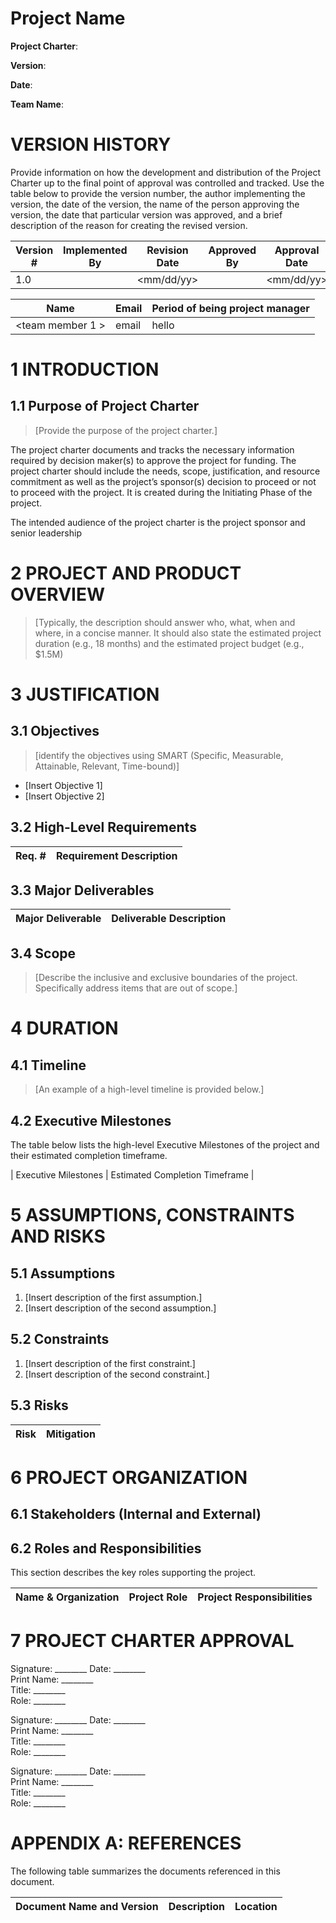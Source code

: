 # Project Name

**Project Charter**: 

**Version**: 

**Date**: 

**Team Name**: 

# VERSION HISTORY

Provide information on how the development and distribution of the Project Charter up to the final point of approval was controlled and tracked. Use the table below to provide the version number, the author implementing the version, the date of the version, the name of the person approving the version, the date that particular version was approved, and a brief description of the reason for creating the revised version.

| Version # | Implemented By | Revision Date | Approved By | Approval Date | Reason |
|-----------|----------------|---------------|-------------|---------------|--------|
| 1.0       | <Author name>  | <mm/dd/yy>    | <name>      | <mm/dd/yy>    | <reason> |

| Name | Email | Period of being project manager |
| ---- | ----- | ------------------------------- |
| <team member 1 > | email | hello |

# 1 INTRODUCTION

## 1.1 Purpose of Project Charter

> [Provide the purpose of the project charter.]

The <Project Name> project charter documents and tracks the necessary information required by decision maker(s) to approve the project for funding. The project charter should include the needs, scope, justification, and resource commitment as well as the project’s sponsor(s) decision to proceed or not to proceed with the project. It is created during the Initiating Phase of the project.

The intended audience of the <Project Name> project charter is the project sponsor and senior leadership

# 2 PROJECT AND PRODUCT OVERVIEW

> [Typically, the description should answer who, what, when and where, in a concise manner. It should also state the estimated project duration (e.g., 18 months) and the estimated project budget (e.g., $1.5M)

# 3 JUSTIFICATION

## 3.1 Objectives

> [identify the objectives using SMART (Specific, Measurable, Attainable, Relevant, Time-bound)]

- [Insert Objective 1]
- [Insert Objective 2]

## 3.2 High-Level Requirements

| Req. # | Requirement Description |
| ------ | ----------------------- |

## 3.3 Major Deliverables

| Major Deliverable | Deliverable Description |
| ----------------- | ----------------------- |

## 3.4 Scope

> [Describe the inclusive and exclusive boundaries of the project. Specifically address items that are out of scope.]

# 4 DURATION

## 4.1 Timeline

> [An example of a high-level timeline is provided below.]

## 4.2 Executive Milestones

The table below lists the high-level Executive Milestones of the project and their estimated completion timeframe.

| Executive Milestones | Estimated Completion Timeframe |

# 5 ASSUMPTIONS, CONSTRAINTS AND RISKS

## 5.1 Assumptions

1. [Insert description of the first assumption.]
2. [Insert description of the second assumption.]

## 5.2 Constraints

1. [Insert description of the first constraint.]
2. [Insert description of the second constraint.]

## 5.3 Risks

| Risk | Mitigation |
| ---- | ---------- |

# 6 PROJECT ORGANIZATION

## 6.1 Stakeholders (Internal and External)

## 6.2 Roles and Responsibilities

This section describes the key roles supporting the project.

| Name & Organization | Project Role | Project Responsibilities |
| ------------------- | ------------ | ------------------------ |

# 7 PROJECT CHARTER APPROVAL

Signature: ________  Date: ________  
Print Name: ________  
Title: ________  
Role: ________

Signature: ________  Date: ________  
Print Name: ________  
Title: ________  
Role: ________

Signature: ________  Date: ________  
Print Name: ________  
Title: ________  
Role: ________

# APPENDIX A: REFERENCES

The following table summarizes the documents referenced in this document.

| Document Name and Version | Description | Location |
| ------------------------- | ----------- | -------- |
